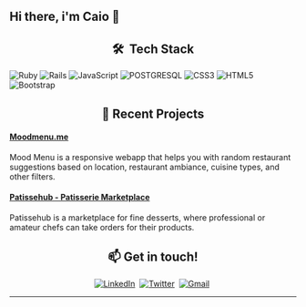 ## Hi there, i'm Caio 👋 <br>

<h2 align="center">🛠 &nbsp;Tech Stack</h2>

  ![Ruby](https://img.shields.io/badge/ruby-%23CC342D.svg?style=for-the-badge&logo=ruby&logoColor=white)
  ![Rails](https://img.shields.io/badge/rails-%23CC0000.svg?style=for-the-badge&logo=ruby-on-rails&logoColor=white)
  ![JavaScript](https://img.shields.io/badge/javascript-%23323330.svg?style=for-the-badge&logo=javascript&logoColor=%23F7DF1E)
  ![POSTGRESQL](https://img.shields.io/badge/PostgreSQL-316192?style=for-the-badge&logo=postgresql&logoColor=white) 
  ![CSS3](https://img.shields.io/badge/css3-%231572B6.svg?style=for-the-badge&logo=css3&logoColor=white)
  ![HTML5](https://img.shields.io/badge/html5-%23E34F26.svg?style=for-the-badge&logo=html5&logoColor=white)
  ![Bootstrap](https://img.shields.io/badge/bootstrap-%23563D7C.svg?style=for-the-badge&logo=bootstrap&logoColor=white)


<h2 align="center">📝 Recent Projects</h2>

#### [Moodmenu.me](https://www.moodmenu.me/)
Mood Menu is a responsive webapp that helps you with random restaurant suggestions based on location, restaurant ambiance, cuisine types, and other filters.<br>

#### [Patissehub - Patisserie Marketplace ](https://patissehub.herokuapp.com/)<br>
Patissehub is a marketplace for fine desserts, where professional or amateur chefs can take orders for their products. <br>


<h2 align="center">📫 Get in touch!</h1>
<p align="center">
  <a href="https://www.linkedin.com/in/caiomendonca/"><img src="https://img.shields.io/badge/linkedin-%230077B5.svg?&style=for-the-badge&logo=linkedin&logoColor=white" alt="LinkedIn" /></a>&nbsp;
  <a href="https://twitter.com/"><img src="https://img.shields.io/badge/Twitter-1DA1F2?style=for-the-badge&logo=twitter&logoColor=white" alt="Twitter" /></a>&nbsp;
  <a href="mailto:caio.asevedo@gmail.com?subject=Hello"><img src="https://img.shields.io/badge/gmail-%23D14836.svg?&style=for-the-badge&logo=gmail&logoColor=white" alt="Gmail"/></a>&nbsp;
</p>

<hr>
<br>

 

